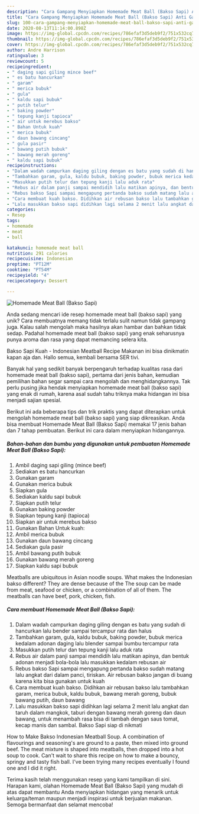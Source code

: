 ```yaml
---
description: "Cara Gampang Menyiapkan Homemade Meat Ball (Bakso Sapi) Anti Gagal"
title: "Cara Gampang Menyiapkan Homemade Meat Ball (Bakso Sapi) Anti Gagal"
slug: 100-cara-gampang-menyiapkan-homemade-meat-ball-bakso-sapi-anti-gagal
date: 2020-08-13T11:14:00.898Z
image: https://img-global.cpcdn.com/recipes/786efaf3d5deb9f2/751x532cq70/homemade-meat-ball-bakso-sapi-foto-resep-utama.jpg
thumbnail: https://img-global.cpcdn.com/recipes/786efaf3d5deb9f2/751x532cq70/homemade-meat-ball-bakso-sapi-foto-resep-utama.jpg
cover: https://img-global.cpcdn.com/recipes/786efaf3d5deb9f2/751x532cq70/homemade-meat-ball-bakso-sapi-foto-resep-utama.jpg
author: Andre Harrison
ratingvalue: 3
reviewcount: 5
recipeingredient:
- " daging sapi giling mince beef"
- " es batu hancurkan"
- " garam"
- " merica bubuk"
- " gula"
- " kaldu sapi bubuk"
- " putih telur"
- " baking powder"
- " tepung kanji tapioca"
- " air untuk merebus bakso"
- " Bahan Untuk kuah"
- " merica bubuk"
- " daun bawang cincang"
- " gula pasir"
- " bawang putih bubuk"
- " bawang merah goreng"
- " kaldu sapi bubuk"
recipeinstructions:
- "Dalam wadah campurkan daging giling dengan es batu yang sudah di hancurkan lalu bender sampai tercampur rata dan halus"
- "Tambahkan garam, gula, kaldu bubuk, baking powder, bubuk merica kedalam adonan daging lalu blender sampai bumbu tercampur rata"
- "Masukkan putih telur dan tepung kanji lalu aduk rata"
- "Rebus air dalam panji sampai mendidih lalu matikan apinya, dan bentuk adonan menjadi bola-bola lalu masukkan kedalam rebusan air"
- "Rebus bakso Sapi sampai mengapung pertanda bakso sudah matang lalu angkat dari dalam panci, tiriskan. Air rebusan bakso jangan di buang karena kita bisa gunakan untuk kuah"
- "Cara membuat kuah bakso. Didihkan air rebusan bakso lalu tambahkan garam, merica bubuk, kaldu bubuk, bawang merah goreng, bubuk bawang putih, daun bawang"
- "Lalu masukkan bakso sapi didihkan lagi selama 2 menit lalu angkat dan taruh dalam mangkok, taburi dengan bawang merah goreng dan daun bawang, untuk menambah rasa bisa di tambah dengan saus tomat, kecap manis dan sambal. Bakso Sapi siap di nikmati"
categories:
- Resep
tags:
- homemade
- meat
- ball

katakunci: homemade meat ball 
nutrition: 291 calories
recipecuisine: Indonesian
preptime: "PT12M"
cooktime: "PT54M"
recipeyield: "4"
recipecategory: Dessert

---
```



![Homemade Meat Ball (Bakso Sapi)](https://img-global.cpcdn.com/recipes/786efaf3d5deb9f2/751x532cq70/homemade-meat-ball-bakso-sapi-foto-resep-utama.jpg)

Anda sedang mencari ide resep homemade meat ball (bakso sapi) yang unik? Cara membuatnya memang tidak terlalu sulit namun tidak gampang juga. Kalau salah mengolah maka hasilnya akan hambar dan bahkan tidak sedap. Padahal homemade meat ball (bakso sapi) yang enak seharusnya punya aroma dan rasa yang dapat memancing selera kita.

Bakso Sapi Kuah - Indonesian Meatball Recipe Makanan ini bisa dinikmatin kapan aja dan. Hallo semua, kembali bersama SER tivi.

Banyak hal yang sedikit banyak berpengaruh terhadap kualitas rasa dari homemade meat ball (bakso sapi), pertama dari jenis bahan, kemudian pemilihan bahan segar sampai cara mengolah dan menghidangkannya. Tak perlu pusing jika hendak menyiapkan homemade meat ball (bakso sapi) yang enak di rumah, karena asal sudah tahu triknya maka hidangan ini bisa menjadi sajian spesial.


Berikut ini ada beberapa tips dan trik praktis yang dapat diterapkan untuk mengolah homemade meat ball (bakso sapi) yang siap dikreasikan. Anda bisa membuat Homemade Meat Ball (Bakso Sapi) memakai 17 jenis bahan dan 7 tahap pembuatan. Berikut ini cara dalam menyiapkan hidangannya.

<!--inarticleads1-->

##### Bahan-bahan dan bumbu yang digunakan untuk pembuatan Homemade Meat Ball (Bakso Sapi):

1. Ambil  daging sapi giling (mince beef)
1. Sediakan  es batu hancurkan
1. Gunakan  garam
1. Gunakan  merica bubuk
1. Siapkan  gula
1. Sediakan  kaldu sapi bubuk
1. Siapkan  putih telur
1. Gunakan  baking powder
1. Siapkan  tepung kanji (tapioca)
1. Siapkan  air untuk merebus bakso
1. Gunakan  Bahan Untuk kuah:
1. Ambil  merica bubuk
1. Gunakan  daun bawang cincang
1. Sediakan  gula pasir
1. Ambil  bawang putih bubuk
1. Gunakan  bawang merah goreng
1. Siapkan  kaldu sapi bubuk


Meatballs are ubiquitous in Asian noodle soups. What makes the Indonesian bakso different? They are dense because of the The soup can be made from meat, seafood or chicken, or a combination of all of them. The meatballs can have beef, pork, chicken, fish. 

<!--inarticleads2-->

##### Cara membuat Homemade Meat Ball (Bakso Sapi):

1. Dalam wadah campurkan daging giling dengan es batu yang sudah di hancurkan lalu bender sampai tercampur rata dan halus
1. Tambahkan garam, gula, kaldu bubuk, baking powder, bubuk merica kedalam adonan daging lalu blender sampai bumbu tercampur rata
1. Masukkan putih telur dan tepung kanji lalu aduk rata
1. Rebus air dalam panji sampai mendidih lalu matikan apinya, dan bentuk adonan menjadi bola-bola lalu masukkan kedalam rebusan air
1. Rebus bakso Sapi sampai mengapung pertanda bakso sudah matang lalu angkat dari dalam panci, tiriskan. Air rebusan bakso jangan di buang karena kita bisa gunakan untuk kuah
1. Cara membuat kuah bakso. Didihkan air rebusan bakso lalu tambahkan garam, merica bubuk, kaldu bubuk, bawang merah goreng, bubuk bawang putih, daun bawang
1. Lalu masukkan bakso sapi didihkan lagi selama 2 menit lalu angkat dan taruh dalam mangkok, taburi dengan bawang merah goreng dan daun bawang, untuk menambah rasa bisa di tambah dengan saus tomat, kecap manis dan sambal. Bakso Sapi siap di nikmati


How to Make Bakso Indonesian Meatball Soup. A combination of flavourings and seasoning&#39;s are ground to a paste, then mixed into ground beef. The meat mixture is shaped into meatballs, then dropped into a hot soup to cook. Can&#39;t wait to share this recipe on how to make a bouncy, springy and tasty fish ball. I&#39;ve been trying many recipes eventually I found one and I did it right. 

Terima kasih telah menggunakan resep yang kami tampilkan di sini. Harapan kami, olahan Homemade Meat Ball (Bakso Sapi) yang mudah di atas dapat membantu Anda menyiapkan hidangan yang menarik untuk keluarga/teman maupun menjadi inspirasi untuk berjualan makanan. Semoga bermanfaat dan selamat mencoba!
